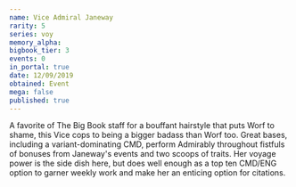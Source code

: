 ```yaml
---
name: Vice Admiral Janeway
rarity: 5
series: voy
memory_alpha:
bigbook_tier: 3
events: 0
in_portal: true
date: 12/09/2019
obtained: Event
mega: false
published: true
---
```


A favorite of The Big Book staff for a bouffant hairstyle that puts Worf to shame, this Vice cops to being a bigger badass than Worf too. Great bases, including a variant-dominating CMD, perform Admirably throughout fistfuls of bonuses from Janeway's events and two scoops of traits. Her voyage power is the side dish here, but does well enough as a top ten CMD/ENG option to garner weekly work and make her an enticing option for citations.
